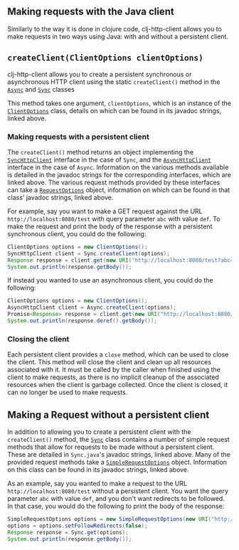 ## Making requests with the Java client

Similarly to the way it is done in clojure code, clj-http-client allows you to make requests
in two ways using Java: with and without a persistent client.

## `createClient(ClientOptions clientOptions)`

clj-http-client allows you to create a persistent synchronous or asynchronous HTTP client using the static
`createClient()` method in the [`Async`](../src/java/com/puppetlabs/http/client/Async.java) and
[`Sync`](../src/java/com/puppetlabs/http/client/Sync.java) classes

This method takes one argument, `clientOptions`, which is an instance of the
[`ClientOptions`](../src/java/com/puppetlabs/http/client/ClientOptions.java) class, details on which can
be found in its javadoc strings, linked above.

### Making requests with a persistent client

The `createClient()` method returns an object implementing the [`SyncHttpClient`](../src/java/com/puppetlabs/http/client/SyncHttpClient.java)
interface in the case of `Sync`, and the [`AsyncHttpClient`](../src/java/com/puppetlabs/http/client/AsyncHttpClient.java) interface
in the case of `Async`. Information on the various methods available is detailed in the javadoc strings for the corresponding
interfaces, which are linked above. The various request methods provided by these interfaces can take
a [`RequestOptions`](../src/java/com/puppetlabs/http/client/RequestOptions.java) object, information on
which can be found in that class' javadoc strings, linked above.

For example, say you want to make a GET request
against the URL `http://localhost:8080/test` with query parameter `abc` with value `def`. To make the request
and print the body of the response with a persistent synchronous client, you could do the following:

```java
ClientOptions options = new ClientOptions();
SyncHttpClient client = Sync.createClient(options);
Response response = client.get(new URI("http://localhost:8080/test?abc=def"));
System.out.println(response.getBody());
```

If instead you wanted to use an asynchronous client, you could do the following:

```java
ClientOptions options = new ClientOptions();
AsyncHttpClient client = Async.createClient(options);
Promise<Response> response = client.get(new URI("http://localhost:8080/test?abc=def"));
System.out.println(response.deref().getBody());
```

### Closing the client

Each persistent client provides a `close` method, which can be used to close the client. This method will close
the client and clean up all resources associated with it. It must be called by the caller when finished using the
client to make requests, as there is no implicit cleanup of the associated resources when the client is garbage
collected. Once the client is closed, it can no longer be used to make requests.

## Making a Request without a persistent client

In addition to allowing you to create a persistent client with the `createClient()` method, the
[`Sync`](../src/java/com/puppetlabs/http/client/Sync.java) class contains a number of simple request methods
that allow for requests to be made without a persistent client. These are detailed in `Sync.java`'s
javadoc strings, linked above. Many of the provided request methods take a
[`SimpleRequestOptions`](../src/java/com/puppetlabs/http/client/SimpleRequestOptions.java) object. Information
on this class can be found in its javadoc strings, linked above.

As an example, say you wanted to make a request to the URL `http://localhost:8080/test` without a persistent client.
You want the query parameter `abc` with value `def`, and you don't want redirects to be followed. In that case, you
would do the following to print the body of the response:

```java
SimpleRequestOptions options = new SimpleRequestOptions(new URI("http://localhost:8080/test?abc=def"));
options = options.setFollowRedirects(false);
Response response = Sync.get(options);
System.out.println(response.getBody());
```